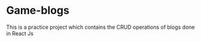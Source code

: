 # Game-blogs
This is a practice project which contains the CRUD operations of blogs done in React Js
